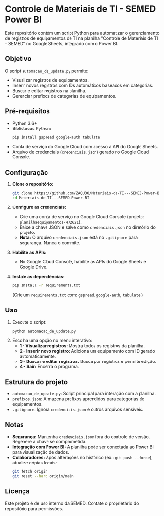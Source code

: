 # Controle de Materiais de TI - SEMED Power BI

Este repositório contém um script Python para automatizar o gerenciamento de registros de equipamentos de TI na planilha "Controle de Materiais de TI - SEMED" no Google Sheets, integrado com o Power BI.

## Objetivo
O script `automacao_de_update.py` permite:
- Visualizar registros de equipamentos.
- Inserir novos registros com IDs automáticos baseados em categorias.
- Buscar e editar registros na planilha.
- Gerenciar prefixos de categorias de equipamentos.

## Pré-requisitos
- Python 3.6+
- Bibliotecas Python:
  ```bash
  pip install gspread google-auth tabulate
  ```
- Conta de serviço do Google Cloud com acesso à API do Google Sheets.
- Arquivo de credenciais (`credenciais.json`) gerado no Google Cloud Console.

## Configuração
1. **Clone o repositório:**
   ```bash
   git clone https://github.com/ZAQU3O/Materiais-de-TI---SEMED-Power-BI.git
   cd Materiais-de-TI---SEMED-Power-BI
   ```

2. **Configure as credenciais:**
   - Crie uma conta de serviço no Google Cloud Console (projeto: `planilhaequipamentos-472621`).
   - Baixe a chave JSON e salve como `credenciais.json` no diretório do projeto.
   - **Nota:** O arquivo `credenciais.json` está no `.gitignore` para segurança. Nunca o commite.

3. **Habilite as APIs:**
   - No Google Cloud Console, habilite as APIs do Google Sheets e Google Drive.

4. **Instale as dependências:**
   ```bash
   pip install -r requirements.txt
   ```
   (Crie um `requirements.txt` com: `gspread`, `google-auth`, `tabulate`.)

## Uso
1. Execute o script:
   ```bash
   python automacao_de_update.py
   ```
2. Escolha uma opção no menu interativo:
   - **1 - Visualizar registros:** Mostra todos os registros da planilha.
   - **2 - Inserir novo registro:** Adiciona um equipamento com ID gerado automaticamente.
   - **3 - Buscar e editar registros:** Busca por registros e permite edição.
   - **4 - Sair:** Encerra o programa.

## Estrutura do projeto
- `automacao_de_update.py`: Script principal para interação com a planilha.
- `prefixos.json`: Armazena prefixos aprendidos para categorias de equipamentos.
- `.gitignore`: Ignora `credenciais.json` e outros arquivos sensíveis.

## Notas
- **Segurança:** Mantenha `credenciais.json` fora do controle de versão. Regenere a chave se comprometida.
- **Integração com Power BI:** A planilha pode ser conectada ao Power BI para visualização de dados.
- **Colaboradores:** Após alterações no histórico (ex.: `git push --force`), atualize cópias locais:
  ```bash
  git fetch origin
  git reset --hard origin/main
  ```

## Licença
Este projeto é de uso interno da SEMED. Contate o proprietário do repositório para permissões.